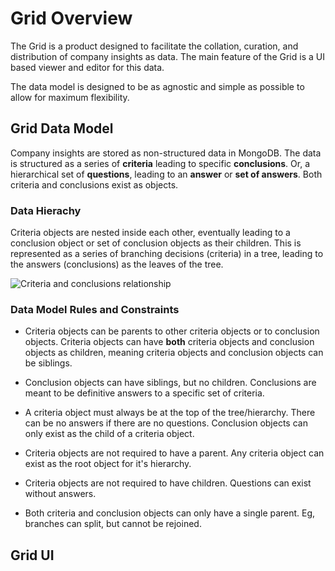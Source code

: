 # Grid Overview

The Grid is a product designed to facilitate the collation, curation, and distribution of company insights as data. The main feature of the Grid is a UI based viewer and editor for this data.

The data model is designed to be as agnostic and simple as possible to allow for maximum flexibility.

## Grid Data Model

Company insights are stored as non-structured data in MongoDB. The data is structured as a series of **criteria** leading to specific **conclusions**. Or, a hierarchical set of **questions**, leading to an **answer** or **set of answers**. Both criteria and conclusions exist as objects.

### Data Hierachy

Criteria objects are nested inside each other, eventually leading to a conclusion object or set of conclusion objects as their children. This is represented as a series of branching decisions (criteria) in a tree, leading to the answers (conclusions) as the leaves of the tree.

![Criteria and conclusions relationship](/img/criteria-conclusions-relationship.png)

### Data Model Rules and Constraints

- Criteria objects can be parents to other criteria objects or to conclusion objects. Criteria objects can have **both** criteria objects and conclusion objects as children, meaning criteria objects and conclusion objects can be siblings.

- Conclusion objects can have siblings, but no children. Conclusions are meant to be definitive answers to a specific set of criteria.

- A criteria object must always be at the top of the tree/hierarchy. There can be no answers if there are no questions. Conclusion objects can only exist as the child of a criteria object.

- Criteria objects are not required to have a parent. Any criteria object can exist as the root object for it's hierarchy.

- Criteria objects are not required to have children. Questions can exist without answers.

- Both criteria and conclusion objects can only have a single parent. Eg, branches can split, but cannot be rejoined.

## Grid UI
